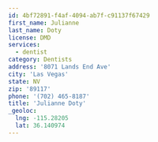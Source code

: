 ```yaml
---
id: 4bf72891-f4af-4094-ab7f-c91137f67429
first_name: Julianne
last_name: Doty
license: DMD
services:
  - dentist
category: Dentists
address: '8071 Lands End Ave'
city: 'Las Vegas'
state: NV
zip: '89117'
phone: '(702) 465-8187'
title: 'Julianne Doty'
_geoloc:
  lng: -115.28205
  lat: 36.140974
---
```

